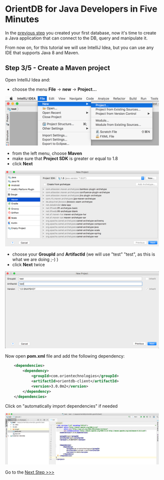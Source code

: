 # OrientDB for Java Developers in Five Minutes

In the [previous step](java-1.md) you created your first database, now it's time to create a Java application that can connect to the DB,
query and manipulate it.

From now on, for this tutorial we will use IntelliJ Idea, but you can use any IDE that supports Java 8 and Maven.

## Step 3/5 - Create a Maven project

Open IntelliJ Idea and:

- choose the menu **File** -> **new** -> **Project...**

![IdeaNew](images/idea-new.png)

- from the left menu, choose **Maven**
- make sure that **Project SDK** is greater or equal to 1.8
- click **Next**

![IdeaNew](images/idea-new-maven.png)

- choose your **GroupId** and **ArtifactId** (we will use "test" "test", as this is what we are doing  ;-) )
- click **Next** twice

![IdeaNew](images/idea-new-maven2.png)

Now open **pom.xml** file and add the following dependency:

```xml
    <dependencies>
        <dependency>
            <groupId>com.orientechnologies</groupId>
            <artifactId>orientdb-client</artifactId>
            <version>3.0.0m2</version>
        </dependency>
    </dependencies>
```

Click on "automatically import dependencies" if needed

![IdeaNew](images/idea-pom.png)

Go to the [Next Step >>>](java-3.md)
